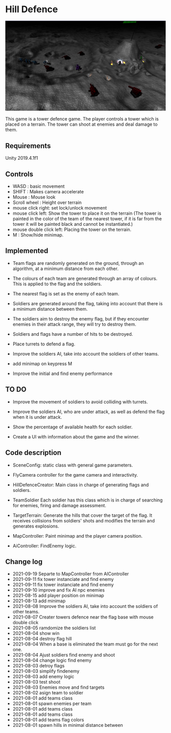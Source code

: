 # Hill Defence

![Hill Defence](./res/about.png)

This game is a tower defence game. The player controls a tower which is placed on a terrain. The tower can shoot at enemies and deal damage to them.

## Requirements

Unity 2019.4.1f1

## Controls

- WASD : basic movement
- SHIFT : Makes camera accelerate
- Mouse : Mouse look
- Scroll wheel : Height over terrain
- mouse click right: set lock/unlock movement 
- mouse click left: Show the tower to place it on the terrain (The tower is painted in the color of the team of the nearest tower, if it is far from the tower it will be painted black and cannot be instantiated.)
- mouse double click left: Placing the tower on the terrain.
- M : Show/hide minimap.
  
## Implemented

* Team flags are randomly generated on the ground, through an algorithm, at a minimum distance from each other.

* The colours of each team are generated through an array of colours. This is applied to the flag and the soldiers.

* The nearest flag is set as the enemy of each team.

* Soldiers are generated around the flag, taking into account that there is a minimum distance between them.

* The soldiers aim to destroy the enemy flag, but if they encounter enemies in their attack range, they will try to destroy them.

* Soldiers and flags have a number of hits to be destroyed.

* Place turrets to defend a flag.

* Improve the soldiers AI, take into account the soldiers of other teams.

* add minimap on keypress M
  
* Improve the initial and find enemy performance 

## TO DO

* Improve the movement of soldiers to avoid colliding with turrets.

* Improve the soldiers AI, who are under attack, as well as defend the flag when it is under attack.

* Show the percentage of available health for each soldier.

* Create a UI with information about the game and the winner.

## Code description

- SceneConfig: static class with general game parameters.

- FlyCamera controller for the game camera and interactivity.

- HillDefenceCreator: Main class in charge of generating flags and soldiers.

- TeamSoldier Each soldier has this class which is in charge of searching for enemies, firing and damage assessment.

- TargetTerrain: Generate the hills that cover the target of the flag. It receives collisions from soldiers' shots and modifies the terrain and generates explosions.

- MapController: Paint minimap and the player camera position.

- AiController: FindEnemy logic.


## Change log

* 2021-09-19 Separte to MapController from AIController
* 2021-09-11 fix tower instanciate and find enemy
* 2021-09-11 fix tower instanciate and find enemy
* 2021-09-10 improve and fix AI npc enemies
* 2021-08-15 add player position on minimap
* 2021-08-13 add minimap
* 2021-08-08 Improve the soldiers AI, take into account the soldiers of other teams.
* 2021-08-07 Creater towers defence near the flag base with mouse double click
* 2021-08-05 ramdomize the soldiers list
* 2021-08-04 show win
* 2021-08-04 destroy flag hill
* 2021-08-04 When a base is eliminated the team must go for the next one.
* 2021-08-04 Ajust soldiers find enemy and shoot
* 2021-08-04 change logic find enemy
* 2021-08-03 detroy flags
* 2021-08-03 simplify findenemy
* 2021-08-03 add enemy logic
* 2021-08-03 test shoot
* 2021-08-03 Enemies move and find targets
* 2021-08-02 asign team to soldier
* 2021-08-01 add teams class
* 2021-08-01 spawn enemies per team
* 2021-08-01 add teams class
* 2021-08-01 add teams class
* 2021-08-01 add teams flag colors
* 2021-08-01 spawn hills in minimal distance between
